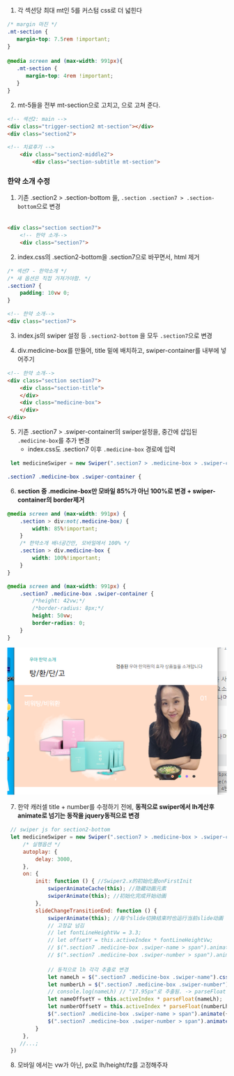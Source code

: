 1. 각 섹션당 최대 mt인 5를 커스텀 css로 더 넓힌다
```css
/* margin 마진 */
.mt-section {
   margin-top: 7.5rem !important;
}

@media screen and (max-width: 991px){
   .mt-section {
      margin-top: 4rem !important;
   }
}
```

2. mt-5들을 전부 mt-section으로 고치고, 으로 고쳐 준다.
```html
<!-- 섹션2: main -->
<div class="trigger-section2 mt-section"></div>
<div class="section2">
```
```html
<!-- 치료후기 -->
    <div class="section2-middle2">
        <div class="section-subtitle mt-section">
```



### 한약 소개 수정
1. 기존 .section2 > .section-bottom 을, `.section .section7 > .section-bottom`으로 변경

```html

<div class="section section7">
    <!-- 한약 소개-->
    <div class="section7">
```

2. index.css의 .section2-bottom을 .section7으로 바꾸면서, html 제거
```css
/* 섹션7 - 한약소개 */
/* 새 옵션은 직접 가져가야함. */
.section7 {
    padding: 10vw 0;
}
```
```html
<!-- 한약 소개-->
<div class="section7">
```

3. index.js의 swiper 설정 등 `.section2-bottom` 을 모두 `.section7`으로 변경

4. div.medicine-box를 만들어, title 밑에 배치하고, swiper-container를 내부에 넣어주기
```html
<!-- 한약 소개-->
<div class="section section7">
    <div class="section-title">
    </div>
    <div class="medicine-box">
    </div>
</div>
```

5. 기존 .section7 > .swiper-container의 swiper설정을, 중간에 삽입된 `.medicine-box`를 추가 변경
    - index.css도 .section7 이후 `.medicine-box`  경로에 입력

```js
 let medicineSwiper = new Swiper(".section7 > .medicine-box > .swiper-container", {
```
```css
.section7 .medicine-box .swiper-container {

```

6. **section 중 .medicine-box만 모바일 85%가 아닌 100%로 변경 + swiper-container의 border제거**
```css
@media screen and (max-width: 991px) {
    .section > div:not(.medicine-box) {
        width: 85%!important;
    }
    /* 한약소개 배너공간만, 모바일에서 100% */
    .section > div.medicine-box {
        width: 100%!important;
    }
}
```
```css
@media screen and (max-width: 991px) {
    .section7 .medicine-box .swiper-container {
        /*height: 42vw;*/
        /*border-radius: 8px;*/
        height: 50vw;
        border-radius: 0;
    }
}
```
![img.png](../ui/355.png)


7. 한약 캐러셀 title + number를 수정하기 전에, **동적으로 swiper에서 lh계산후 animate로 넘기는 동작을 jquery동적으로 변경**
```js
 // swiper js for section2-bottom
 let medicineSwiper = new Swiper(".section7 > .medicine-box > .swiper-container", {
     /* 실행옵션 */
     autoplay: {
         delay: 3000,
     },
     on: {
         init: function () { //Swiper2.x的初始化是onFirstInit
             swiperAnimateCache(this); //隐藏动画元素
             swiperAnimate(this); //初始化完成开始动画
         },
         slideChangeTransitionEnd: function () {
             swiperAnimate(this); //每个slide切换结束时也运行当前slide动画
             // 고정값 넘김 
             // let fontLineHeightVw = 3.3;
             // let offsetY = this.activeIndex * fontLineHeightVw;
             // $(".section7 .medicine-box .swiper-name > span").animate({top: -offsetY + "vw"}, 500);
             // $(".section7 .medicine-box .swiper-number > span").animate({top: -offsetY + "vw"}, 500);

             // 동적으로 lh 각각 추출로 변경
             let nameLh = $(".section7 .medicine-box .swiper-name").css("line-height");
             let numberLh = $(".section7 .medicine-box .swiper-number").css("line-height");
             // console.log(nameLh) // "17.95px"로 추출됨. -> parseFloat() 씌워서 계산 ->  + "px"로 animate
             let nameOffsetY = this.activeIndex * parseFloat(nameLh);
             let numberOffsetY = this.activeIndex * parseFloat(numberLh);
             $(".section7 .medicine-box .swiper-name > span").animate({top: -nameOffsetY + "px"}, 500);
             $(".section7 .medicine-box .swiper-number > span").animate({top: -numberOffsetY + "px"}, 500);
         }
     },
    //...;
 })
```


8. 모바일 에서는 vw가 아닌, px로 lh/height/fz를 고정해주자
```css

```
